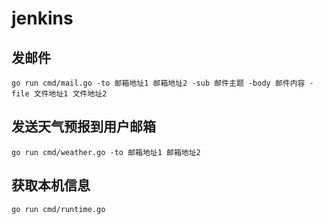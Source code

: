 # jenkins

## 发邮件
```
go run cmd/mail.go -to 邮箱地址1 邮箱地址2 -sub 邮件主题 -body 邮件内容 -file 文件地址1 文件地址2
```

## 发送天气预报到用户邮箱
```
go run cmd/weather.go -to 邮箱地址1 邮箱地址2
```

## 获取本机信息
```
go run cmd/runtime.go
```
